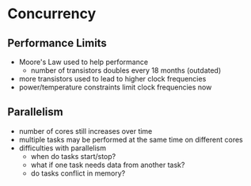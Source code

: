 # Concurrency

## Performance Limits
- Moore's Law used to help performance
  - number of transistors doubles every 18 months (outdated)
- more transistors used to lead to higher clock frequencies
- power/temperature constraints limit clock frequencies now

## Parallelism
- number of cores still increases over time
- multiple tasks may be performed at the same time on different cores
- difficulties with parallelism
  - when do tasks start/stop?
  - what if one task needs data from another task?
  - do tasks conflict in memory?
